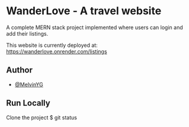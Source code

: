 # WanderLove - A travel website

A complete MERN stack project implemented where users can login and add their listings.

This website is currently deployed at: https://wanderlove.onrender.com/listings

## Author
- [@MelvinYG](https://github.com/MelvinYG/)

## Run Locally
Clone the project
$ git status
